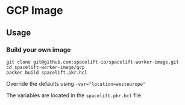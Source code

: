 # GCP Image

## Usage

### Build your own image

```shell
git clone git@github.com:spacelift-io/spacelift-worker-image.git
cd spacelift-worker-image/gcp
packer build spacelift.pkr.hcl
```

Override the defaults using `-var="location=westeurope"`

The variables are located in the `spacelift.pkr.hcl` file.
